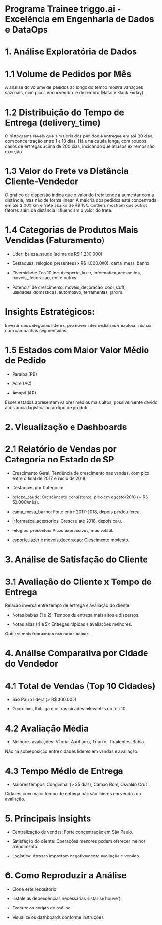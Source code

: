 # Programa Trainee triggo.ai - Excelência em Engenharia de Dados e DataOps
# 1. Análise Exploratória de Dados
# 1.1 Volume de Pedidos por Mês
A análise do volume de pedidos ao longo do tempo mostra variações sazonais, com picos em novembro e dezembro (Natal e Black Friday).

# 1.2 Distribuição do Tempo de Entrega (delivery_time)
O histograma revela que a maioria dos pedidos é entregue em até 20 dias, com concentração entre 1 e 10 dias. Há uma cauda longa, com poucos casos de entregas acima de 200 dias, indicando que atrasos extremos são exceção.

# 1.3 Valor do Frete vs Distância Cliente-Vendedor
O gráfico de dispersão indica que o valor do frete tende a aumentar com a distância, mas não de forma linear. A maioria dos pedidos está concentrada em até 2.000 km e frete abaixo de R$ 150. Outliers mostram que outros fatores além da distância influenciam o valor do frete.

# 1.4 Categorias de Produtos Mais Vendidas (Faturamento)
* Líder: beleza_saude (acima de R$ 1.200.000)

* Destaques: relogios_presentes (> R$ 1.000.000), cama_mesa_banho

* Diversidade: Top 10 inclui esporte_lazer, informatica_acessorios, moveis_decoracao, entre outros.

* Potencial de crescimento: moveis_decoracao, cool_stuff, utilidades_domesticas, automotivo, ferramentas_jardim.

# Insights Estratégicos:
Investir nas categorias líderes, promover intermediárias e explorar nichos com campanhas segmentadas.

# 1.5 Estados com Maior Valor Médio de Pedido
* Paraíba (PB)

* Acre (AC)

* Amapá (AP)

Esses estados apresentam valores médios mais altos, possivelmente devido à distância logística ou ao tipo de produto.

# 2. Visualização e Dashboards
# 2.1 Relatório de Vendas por Categoria no Estado de SP
* Crescimento Geral: Tendência de crescimento nas vendas, com pico entre o final de 2017 e início de 2018.

* Destaques por Categoria:

* beleza_saude: Crescimento consistente, pico em agosto/2018 (> R$ 50.000/mês).

* cama_mesa_banho: Forte entre 2017-2018, depois perdeu força.

* informatica_acessorios: Cresceu até 2018, depois caiu.

* relogios_presentes: Picos expressivos, mas volátil.

* esporte_lazer e moveis_decoracao: Crescimento modesto.

# 3. Análise de Satisfação do Cliente
# 3.1 Avaliação do Cliente x Tempo de Entrega
Relação inversa entre tempo de entrega e avaliação do cliente.

* Notas baixas (1 e 2): Tempos de entrega mais altos e dispersos.

* Notas altas (4 e 5): Entregas rápidas e avaliações melhores.

Outliers mais frequentes nas notas baixas.

# 4. Análise Comparativa por Cidade do Vendedor
# 4.1 Total de Vendas (Top 10 Cidades)
* São Paulo lidera (> R$ 300.000)

* Guarulhos, Ibitinga e outras cidades relevantes no top 10.

# 4.2 Avaliação Média
* Melhores avaliações: Vitória, Auriflama, Triunfo, Tiradentes, Bahia.

Não há sobreposição entre cidades líderes em vendas e avaliação.

# 4.3 Tempo Médio de Entrega
* Maiores tempos: Congonhal (> 35 dias), Campo Bom, Osvaldo Cruz.

Cidades com maior tempo de entrega não são líderes em vendas ou avaliação.

# 5. Principais Insights
* Centralização de vendas: Forte concentração em São Paulo.

* Satisfação do cliente: Operações menores podem oferecer melhor atendimento.

* Logística: Atrasos impactam negativamente avaliação e vendas.

# 6. Como Reproduzir a Análise
* Clone este repositório.

* Instale as dependências necessárias (listar se houver).

* Execute os scripts de análise.

* Visualize os dashboards conforme instruções.
